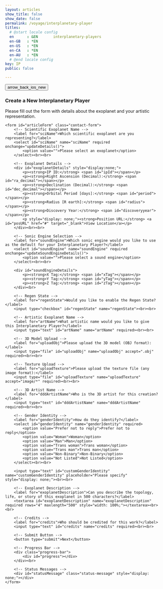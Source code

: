 ```yaml
---
layout: articles
show_title: false
show_date: false
permalink: /voyage/interplanetary-player
titles:
  # @start locale config
  en      : &EN       interplanetary-players
  en-GB   : *EN
  en-US   : *EN
  en-CA   : *EN
  en-AU   : *EN
  # @end locale config
key: IP
public: false

---
```


<div class="form-container">
    <div class="button-container">
        <div class="back-button-container">
            <a href="/voyage" title="Back to Voyage">
                <button id="backButton" class="btn button--outline-primary button--circle">
                    <span class="material-symbols-outlined">arrow_back_ios_new</span>
                </button>
            </a>
        </div>
         </div>
    <h3>Create a New Interplanetary Player</h3>
    <p>Please fill out the form with details about the exoplanet and your artistic representation.</p>

    <form id="articleForm" class="contact-form">
        <!-- Scientific Exoplanet Name -->
        <label for="sciName">Which scientific exoplanet are you representing?</label>
        <select id="sciName" name="sciName" required onchange="updateDetails()">
            <option value="">Please select an exoplanet</option>
        </select><br><br>

        <!-- Exoplanet Details -->
        <div id="exoplanetDetails" style="display:none;">
            <p><strong>IP ID:</strong> <span id="ipId"></span></p> 
            <p><strong>Right Ascension (Decimal):</strong> <span id="ra_decimal"></span></p>
            <p><strong>Declination (Decimal):</strong> <span id="dec_decimal"></span></p>
            <p><strong>Orbital Period [days]:</strong> <span id="period"></span></p>
            <p><strong>Radius [R earth]:</strong> <span id="radius"></span></p>
            <p><strong>Discovery Year:</strong> <span id="discoveryyear"></span></p>
            <p style="display: none;"><strong>Position URL:</strong> <a id="posURL" href="#" target="_blank">View Location</a></p>
        </div><br><br>

        <!-- Sonic Engine Selection -->
        <label for="soundEngine">Which sonic engine would you like to use as the default for your Interplanetary Player?</label>
        <select id="soundEngine" name="soundEngine" required onchange="updateSoundEngineDetails()">
            <option value="">Please select a sound engine</option>
        </select><br><br>

        <div id="soundEngineDetails">
            <p><strong>X Tag:</strong> <span id="xTag"></span></p>
            <p><strong>Y Tag:</strong> <span id="yTag"></span></p>
            <p><strong>Z Tag:</strong> <span id="zTag"></span></p>
        </div><br>

        <!-- Regen State -->
        <label for="regenState">Would you like to enable the Regen State?</label>
        <input type="checkbox" id="regenState" name="regenState"><br><br>

        <!-- Artistic Exoplanet Name -->
        <label for="artName">What artistic name would you like to give this Interplanetary Player?</label>
        <input type="text" id="artName" name="artName" required><br><br>

        <!-- 3D Model Upload -->
        <label for="uploadObj">Please upload the 3D model (OBJ format):</label>
        <input type="file" id="uploadObj" name="uploadObj" accept=".obj" required><br><br>

        <!-- Texture Upload -->
        <label for="uploadTexture">Please upload the texture file (any image format):</label>
        <input type="file" id="uploadTexture" name="uploadTexture" accept="image/*" required><br><br>

        <!-- 3D Artist Name -->
        <label for="dddArtistName">Who is the 3D artist for this creation?</label>
        <input type="text" id="dddArtistName" name="dddArtistName" required><br><br>

        <!-- Gender Identity -->
        <label for="genderIdentity">How do they identify?</label>
        <select id="genderIdentity" name="genderIdentity" required>
            <option value="Prefer not to reply">Prefer not to reply</option>
            <option value="Woman">Woman</option>
            <option value="Man">Man</option>
            <option value="Trans woman">Trans woman</option>
            <option value="Trans man">Trans man</option>
            <option value="Non-Binary">Non-Binary</option>
            <option value="Not Listed">Not Listed</option>
        </select><br><br>

        <input type="text" id="customGenderIdentity" name="customGenderIdentity" placeholder="Please specify" style="display: none;"><br><br>

        <!-- Exoplanet Description -->
        <label for="exoplanetDescription">Can you describe the topology, life, or story of this exoplanet in 500 characters?</label>
        <textarea id="exoplanetDescription" name="exoplanetDescription" required rows="4" maxlength="500" style="width: 100%;"></textarea><br><br>

        <!-- Credits -->
        <label for="credits">Who should be credited for this work?</label>
        <input type="text" id="credits" name="credits" required><br><br>

        <!-- Submit Button -->
        <button type="submit">Next</button>

        <!-- Progress Bar -->
        <div class="progress-bar">
            <div id="progress"></div>
        </div><br>

        <!-- Status Messages -->
        <div id="statusMessage" class="status-message" style="display: none;"></div>
    </form>
</div>

<script>

    let exoplanetData = {};

document.addEventListener('DOMContentLoaded', function() {
    // Fetch exoplanet data
    fetch('http://media.maar.world:3001/api/interplanetaryplayers/fetchExoplanetData')
        .then(response => response.json())
        .then(data => {
            console.log('Exoplanet data:', data);

            exoplanetData = data[0]; // Access the correct object inside the array
            populateExoplanetDropdown();
        })
        .catch(error => console.error('Error loading or parsing the exoplanet data:', error));

    // Fetch sound engine data
    fetch('http://media.maar.world:3001/api/interplanetaryplayers/fetchSonicEngineData')
        .then(response => response.json())
        .then(data => {
            console.log('Sonic Engine data:', data);

            soundEngineData = data[0]; // Adjust based on actual API response structure
            populateSoundEngineDropdown();
        })
        .catch(error => console.error('Error loading or parsing the sound engine data:', error));

    setupFormListeners();
    loadFormData();
});

function populateExoplanetDropdown() {
    const selectElement = document.getElementById('sciName');
    selectElement.innerHTML = '<option value="">Please select an exoplanet</option>';

    // Iterate over the keys in exoplanetData
    Object.keys(exoplanetData).forEach(ipId => {
        const exoplanet = exoplanetData[ipId];

        // Only add to the dropdown if artName is null or "null" (string)
        if (!exoplanet.artName || exoplanet.artName === 'null') {
            const option = document.createElement('option');
            option.value = ipId; // Set ipId as the value for the option
            option.textContent = `${ipId}: ${exoplanet.sciName}`; // Display ipId and sciName

            // Append the option to the select element
            selectElement.appendChild(option);
        }
    });
}
function populateSoundEngineDropdown() {
    const selectElement = document.getElementById('soundEngine');
    selectElement.innerHTML = '<option value="">Please select a sound engine</option>';

    Object.keys(soundEngineData).forEach(engineKey => {
        if (engineKey !== '_id') { // Ensure '_id' is not a key to skip
            const option = document.createElement('option');
            option.value = engineKey;
            option.textContent = engineKey; // Ensure this is what you want to display
            selectElement.appendChild(option);
        }
    });
}

function setupFormListeners() {
    const formElements = document.querySelectorAll('#articleForm input, #articleForm select, #articleForm textarea');
    formElements.forEach(element => {
        element.addEventListener('input', saveFormData);
    });

    document.getElementById('genderIdentity').addEventListener('change', function() {
        const customInput = document.getElementById('customGenderIdentity');
        customInput.style.display = this.value === 'Not Listed' ? 'inline-block' : 'none';
    });

    document.getElementById('articleForm').addEventListener('submit', function(event) {
        event.preventDefault();
        submitForm();
    });

    document.getElementById('sciName').addEventListener('change', updateDetails);
    document.getElementById('soundEngine').addEventListener('change', updateSoundEngineDetails);
}

function updateDetails() {
    const selectedIpId = document.getElementById('sciName').value;
    const detailsDiv = document.getElementById('exoplanetDetails');

    const exoplanet = exoplanetData[selectedIpId]; // Access exoplanet by ipId

    if (!selectedIpId || !exoplanet) {
        detailsDiv.style.display = 'none';
    } else {
        // Populate the details section with exoplanet data
        document.getElementById('ipId').textContent = selectedIpId;
        document.getElementById('ra_decimal').textContent = exoplanet.ra_decimal || 'N/A';
        document.getElementById('dec_decimal').textContent = exoplanet.dec_decimal || 'N/A';
        document.getElementById('period').textContent = exoplanet.period || 'N/A';
        document.getElementById('radius').textContent = exoplanet.radius || 'N/A';
        document.getElementById('discoveryyear').textContent = exoplanet.discoveryyear || 'N/A';
        detailsDiv.style.display = 'block';
    }
}

function updateSoundEngineDetails() {
    const selectedEngine = document.getElementById('soundEngine').value;

    if (selectedEngine === "") {
        document.getElementById('xTag').textContent = 'N/A';
        document.getElementById('yTag').textContent = 'N/A';
        document.getElementById('zTag').textContent = 'N/A';
    } else {
        const soundEngine = soundEngineData[selectedEngine];
        if (soundEngine) {
            document.getElementById('xTag').textContent = soundEngine.xTag || 'N/A';
            document.getElementById('yTag').textContent = soundEngine.yTag || 'N/A';
            document.getElementById('zTag').textContent = soundEngine.zTag || 'N/A';
        } else {
            document.getElementById('xTag').textContent = 'N/A';
            document.getElementById('yTag').textContent = 'N/A';
            document.getElementById('zTag').textContent = 'N/A';
        }
    }
}

function saveFormData() {
    const formData = {
        sciName: document.getElementById('sciName').value,
        soundEngine: document.getElementById('soundEngine').value,
        regenState: document.getElementById('regenState').checked,
        artName: document.getElementById('artName').value,
        dddArtistName: document.getElementById('dddArtistName').value,
        genderIdentity: document.getElementById('genderIdentity').value,
        customGenderIdentity: document.getElementById('customGenderIdentity').value,
        exoplanetDescription: document.getElementById('exoplanetDescription').value,
        credits: document.getElementById('credits').value
    };
    localStorage.setItem('protoFormData', JSON.stringify(formData));
}

function loadFormData() {
    const savedData = JSON.parse(localStorage.getItem('protoFormData'));
    if (savedData) {
        document.getElementById('sciName').value = savedData.sciName;
        document.getElementById('soundEngine').value = savedData.soundEngine;
        document.getElementById('regenState').checked = savedData.regenState;
        document.getElementById('artName').value = savedData.artName;
        document.getElementById('dddArtistName').value = savedData.dddArtistName;
        document.getElementById('genderIdentity').value = savedData.genderIdentity;
        document.getElementById('customGenderIdentity').value = savedData.customGenderIdentity;
        document.getElementById('exoplanetDescription').value = savedData.exoplanetDescription;
        document.getElementById('credits').value = savedData.credits;

        // Show custom gender identity field if "Not Listed" was selected
        if (savedData.genderIdentity === 'Not Listed') {
            document.getElementById('customGenderIdentity').style.display = 'inline-block';
        }
    }
}
function submitForm() {
    // Validate required fields
    const requiredFields = ['artName', 'sciName', 'exoplanetDescription', 'credits', 'soundEngine', 'dddArtistName'];
    for (let field of requiredFields) {
        const element = document.getElementById(field);
        if (!element.value) {
            alert(`Please fill out the ${field} field.`);
            return;
        }
    }

    // Ensure ipId is correctly filled before submission
    const ipId = document.getElementById('ipId').textContent;
    if (ipId === 'N/A' || !ipId) {
        alert('Invalid IP ID. Please ensure you have selected a valid exoplanet.');
        return;
    }

    // Disable the form to prevent further editing
    document.getElementById('articleForm').querySelectorAll('input, select, textarea, button').forEach(element => {
        element.disabled = true;
    });

    // Show the progress bar
    const progressBar = document.getElementById('progress');
    const statusMessage = document.getElementById('statusMessage');
    progressBar.style.width = '0%';
    statusMessage.style.display = 'none';
    statusMessage.classList.remove('error');

    // Upload files first
    const fileFormData = new FormData();
    fileFormData.append('ipId', ipId);
    fileFormData.append('uploadObj', document.getElementById('uploadObj').files[0]);
    fileFormData.append('uploadTexture', document.getElementById('uploadTexture').files[0]);
        // Fetch the userId from localStorage
    const userId = localStorage.getItem('userId');


    fetch('http://media.maar.world:3001/api/interplanetaryplayers/uploadModelFiles', {
        method: 'POST',
        body: fileFormData
    })
    .then(response => response.json())
    .then(fileData => {
        console.log('Files uploaded successfully:', fileData);

        // Now submit the rest of the form data
        const configData = {
            ownerId: userId,
            isPublic: "false",
            ipId,
            artName: document.getElementById('artName').value,
            sciName: document.getElementById('sciName').selectedOptions[0].textContent.split(': ')[1], // Extract sciName
            ra_decimal: parseFloat(document.getElementById('ra_decimal').textContent),
            dec_decimal: parseFloat(document.getElementById('dec_decimal').textContent),
            period: parseFloat(document.getElementById('period').textContent),
            radius: parseFloat(document.getElementById('radius').textContent),
            discoveryyear: parseInt(document.getElementById('discoveryyear').textContent, 10),
            description: document.getElementById('exoplanetDescription').value,
            credits: document.getElementById('credits').value,
            soundEngine: document.getElementById('soundEngine').value,
            sonification: {
                regenState: document.getElementById('regenState').checked,
                regen1: 'data/sonification_1.min.json',  
                regen2: 'data/sonification_2.min.json',  
                regen3: 'data/sonification_3.min.json',  
                regen4: 'data/sonification_4.min.json',  
                regen5: 'data/sonification_5.min.json',  
                regen6: 'data/sonification_6.min.json',  
                regen7: 'data/sonification_7.min.json'   
            },
            ddd: {
                dddArtistName: document.getElementById('dddArtistName').value,
                textureURL: fileData.uploadTextureURL,
                objURL: fileData.uploadObjURL
            }
        };

        console.log('JSON data being sent:', JSON.stringify(configData));

        // Simulate a progress bar fill-up
        let progress = 0;
        const progressInterval = setInterval(() => {
            progress += 10;
            progressBar.style.width = progress + '%';
            if (progress >= 100) clearInterval(progressInterval);
        }, 100);

        // Use the correct endpoint to submit the configuration
        fetch('http://media.maar.world:3001/api/interplanetaryplayers', {
            method: 'POST',
            headers: {
                'Content-Type': 'application/json'
            },
            body: JSON.stringify(configData)
        })
        .then(response => {
            clearInterval(progressInterval); // Ensure the progress bar is full
            progressBar.style.width = '100%';
            if (!response.ok) {
                throw new Error('Failed to submit configuration');
            }
            return response.json();
        })
        .then(data => {
            console.log('Configuration submitted:', data);
            updateExoplanetArtName(configData.ipId, configData.artName);
        })
        .catch(error => {
            console.error('Failed to submit configuration:', error);
            statusMessage.textContent = 'Failed to submit configuration. Please try again.';
            statusMessage.classList.add('error');
            statusMessage.style.display = 'block';
            enableForm();
        });
    })
    .catch(error => {
        console.error('Failed to upload files:', error);
        statusMessage.textContent = 'Failed to upload files. Please try again.';
        statusMessage.classList.add('error');
        statusMessage.style.display = 'block';
        enableForm();
    });

    // Clear localStorage upon successful submission
    localStorage.removeItem('protoFormData');
}

// Function to update artistic name
function updateExoplanetArtName(ipId, artName) {
    console.log('Updating exoplanet artistic name for ipId:', ipId, 'artName:', artName);
    fetch('http://media.maar.world:3001/api/interplanetaryplayers/updateExoplanet', {
        method: 'POST',
        headers: {
            'Content-Type': 'application/json'
        },
        body: JSON.stringify({ ipId, artName })
    })
    .then(response => {
        if (!response.ok) {
            throw new Error('Failed to update artistic name');
        }
        return response.json();
    })
    .then(data => {
        if (data.artName) {
            console.log('Artistic name updated successfully:', data);
            const statusMessage = document.getElementById('statusMessage');
            statusMessage.textContent = 'Exoplanet artistic name updated successfully!';
            statusMessage.classList.remove('error');
            statusMessage.style.display = 'block';

            // Redirect to /voyage after successful update
            setTimeout(() => {
                window.location.href = '/voyage';
            }, 2000); // Adjust the delay if needed
        }
    })
    .catch(error => {
        console.error('Failed to update artistic name:', error);
        const statusMessage = document.getElementById('statusMessage');
        statusMessage.textContent = 'Failed to update exoplanet artistic name. Please try again.';
        statusMessage.classList.add('error');
        statusMessage.style.display = 'block';
        enableForm();
    });
}


// Function to enable the form again (used on error)
function enableForm() {
    document.getElementById('articleForm').querySelectorAll('input, select, textarea, button').forEach(element => {
        element.disabled = false;
    });

}


</script>
